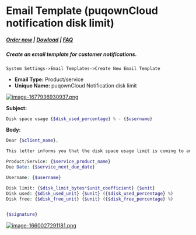 # Email Template (puqownCloud notification disk limit)

#####  [Order now](https://puqcloud.com/whmcs-module-owncloud.php) | [Dowload](https://download.puqcloud.com/WHMCS/servers/PUQ_WHMCS-ownCloud/) | [FAQ](https://faq.puqcloud.com/)

##### Create an email template for customer notifications.

```
System Settings->Email Templates->Create New Email Template
```

- **Email Type:** Product/service
- **Unique Name:** puqownCloud Notification disk limit

[![image-1677936930937.png](https://doc.puq.info/uploads/images/gallery/2023-03/scaled-1680-/image-1677936930937.png)](https://doc.puq.info/uploads/images/gallery/2023-03/image-1677936930937.png)

**Subject:**

```PHP
Disk space usage {$disk_used_percentage} % - {$username}
```

**Body:**

```PHP
Dear {$client_name},

This letter informs you that the disk space usage limit is coming to an end.

Product/Service: {$service_product_name}
Due Date: {$service_next_due_date}

Username: {$username}

Disk limit: {$disk_limit_bytes*$unit_coefficient} {$unit}
Disk used: {$disk_used_unit} {$unit} ({$disk_used_percentage} %)
Disk free: {$disk_free_unit} {$unit} ({$disk_free_percentage} %)


{$signature}
```

[![image-1660027291181.png](https://doc.puq.info/uploads/images/gallery/2022-08/scaled-1680-/image-1660027291181.png)](https://doc.puq.info/uploads/images/gallery/2022-08/image-1660027291181.png)